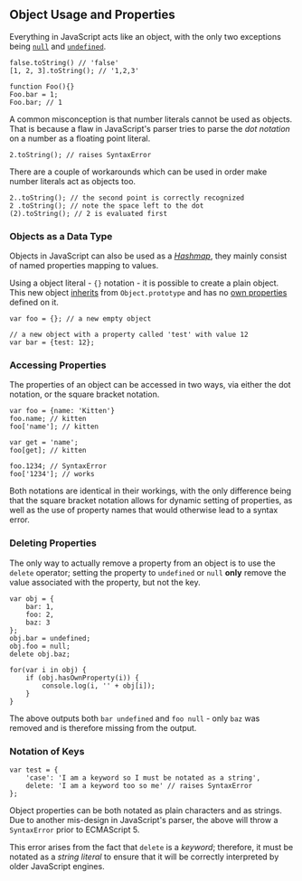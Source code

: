 ## Object Usage and Properties

Everything in JavaScript acts like an object, with the only two exceptions being 
[`null`](#core.undefined) and [`undefined`](#core.undefined).

    false.toString() // 'false'
    [1, 2, 3].toString(); // '1,2,3'
    
    function Foo(){}
    Foo.bar = 1;
    Foo.bar; // 1

A common misconception is that number literals cannot be used as
objects. That is because a flaw in JavaScript's parser tries to parse the *dot 
notation* on a number as a floating point literal.

    2.toString(); // raises SyntaxError

There are a couple of workarounds which can be used in order make number 
literals act as objects too.

    2..toString(); // the second point is correctly recognized
    2 .toString(); // note the space left to the dot
    (2).toString(); // 2 is evaluated first

### Objects as a Data Type

Objects in JavaScript can also be used as a [*Hashmap*][1], they mainly consist 
of named properties mapping to values.

Using a object literal - `{}` notation - it is possible to create a 
plain object. This new object [inherits](#object.prototype) from `Object.prototype` and 
has no [own properties](#object.hasownproperty) defined on it.

    var foo = {}; // a new empty object

    // a new object with a property called 'test' with value 12
    var bar = {test: 12}; 

### Accessing Properties

The properties of an object can be accessed in two ways, via either the dot
notation, or the square bracket notation.
    
    var foo = {name: 'Kitten'}
    foo.name; // kitten
    foo['name']; // kitten
    
    var get = 'name';
    foo[get]; // kitten
    
    foo.1234; // SyntaxError
    foo['1234']; // works

Both notations are identical in their workings, with the only difference being that
the square bracket notation allows for dynamic setting of properties, as well as
the use of property names that would otherwise lead to a syntax error.

### Deleting Properties

The only way to actually remove a property from an object is to use the `delete`
operator; setting the property to `undefined` or `null` **only** remove the
value associated with the property, but not the key.

    var obj = {
        bar: 1,
        foo: 2,
        baz: 3
    };
    obj.bar = undefined;
    obj.foo = null;
    delete obj.baz;

    for(var i in obj) {
        if (obj.hasOwnProperty(i)) {
            console.log(i, '' + obj[i]);
        }
    }

The above outputs both `bar undefined` and `foo null` - only `baz` was
removed and is therefore missing from the output.

### Notation of Keys

    var test = {
        'case': 'I am a keyword so I must be notated as a string',
        delete: 'I am a keyword too so me' // raises SyntaxError
    };

Object properties can be both notated as plain characters and as strings. Due to
another mis-design in JavaScript's parser, the above will throw 
a `SyntaxError` prior to ECMAScript 5.

This error arises from the fact that `delete` is a *keyword*; therefore, it must be 
notated as a *string literal* to ensure that it will be correctly interpreted by
older JavaScript engines.

[1]: http://en.wikipedia.org/wiki/Hashmap

